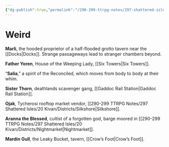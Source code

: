 ```yaml
---
{"dg-publish":true,"permalink":"/290-299-ttrpg-notes/297-shattered-isles/11-np-cs/vice-purveyors/kivan-weird-purveyors/"}
---
```



# Weird

**Marli**, the hooded proprietor of a half-flooded grotto tavern near the [[Docks\|Docks]]. 
Strange passageways lead to stranger chambers beyond.  

**Father Yoren**, House of the Weeping Lady, [[Six Towers\|Six Towers]].  

“**Salia**,” a spirit of the Reconciled, which moves from body to body at their whim.  

**Sister Thorn**, deathlands scavenger gang, [[Gaddoc Rail Station\|Gaddoc Rail Station]].  

**Ojak**, Tycherosi rooftop market vendor, [[290-299 TTRPG Notes/297 Shattered Isles/20 Kivan/Districts/Silkshore\|Silkshore]].  

**Aranna the Blessed**, cultist of a forgotten god, barge moored in [[290-299 TTRPG Notes/297 Shattered Isles/20 Kivan/Districts/Nightmarket\|Nightmarket]].

**Mardin Gull**, the Leaky Bucket, tavern, [[Crow’s Foot\|Crow’s Foot]].